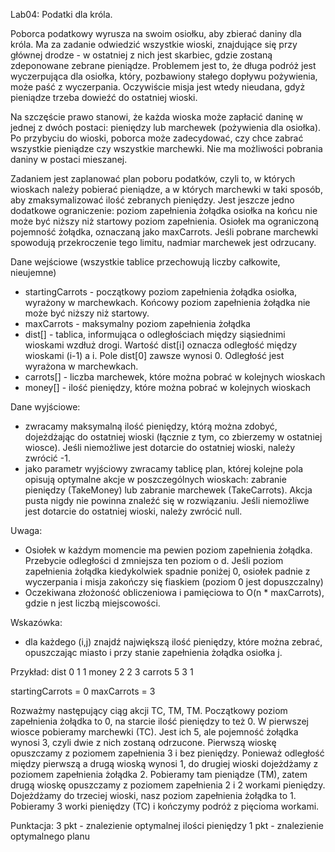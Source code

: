 Lab04: Podatki dla króla.

Poborca podatkowy wyrusza na swoim osiołku, aby zbierać daniny dla króla. Ma za zadanie odwiedzić
wszystkie wioski, znajdujące się przy głównej drodze - w ostatniej z nich jest skarbiec, gdzie
zostaną zdeponowane zebrane pieniądze.
Problemem jest to, że długa podróż jest wyczerpująca dla osiołka, który, pozbawiony stałego dopływu
pożywienia, może paść z wyczerpania. Oczywiście misja jest wtedy nieudana, gdyż pieniądze trzeba
dowieźć do ostatniej wioski.

Na szczęście prawo stanowi, że każda wioska może zapłacić daninę w jednej z dwóch postaci:
pieniędzy lub marchewek (pożywienia dla osiołka). Po przybyciu do wioski, poborca może zadecydować,
czy chce zabrać wszystkie pieniądze czy wszystkie marchewki. Nie ma możliwości pobrania daniny
w postaci mieszanej.

Zadaniem jest zaplanować plan poboru podatków, czyli to, w których wioskach należy pobierać
pieniądze, a w których marchewki w taki sposób, aby zmaksymalizować ilość zebranych pieniędzy.
Jest jeszcze jedno dodatkowe ograniczenie: poziom zapełnienia żołądka osiołka na końcu nie 
może być niższy niż startowy poziom zapełnienia.
Osiołek ma ograniczoną pojemność żołądka, oznaczaną jako maxCarrots. Jeśli pobrane
marchewki spowodują przekroczenie tego limitu, nadmiar marchewek jest odrzucany.

Dane wejściowe (wszystkie tablice przechowują liczby całkowite, nieujemne)
- startingCarrots - początkowy poziom zapełnienia żołądka osiołka, wyrażony w marchewkach.
Końcowy poziom zapełnienia żołądka nie może być niższy niż startowy.
- maxCarrots - maksymalny poziom zapełnienia żołądka
- dist[] - tablica, informująca o odległościach między siąsiednimi wioskami wzdłuż drogi. Wartość
dist[i] oznacza odległość między wioskami (i-1) a i. Pole dist[0] zawsze wynosi 0. Odległość jest
wyrażona w marchewkach.
- carrots[] - liczba marchewek, które można pobrać w kolejnych wioskach
- money[] - ilość pieniędzy, które można pobrać w kolejnych wioskach

Dane wyjściowe:
- zwracamy maksymalną ilość pieniędzy, którą można zdobyć, dojeżdżając do ostatniej wioski (łącznie
z tym, co zbierzemy w ostatniej wiosce). Jeśli niemożliwe jest dotarcie do ostatniej wioski, należy
zwrócić -1.
- jako parametr wyjściowy zwracamy tablicę plan, której kolejne pola opisują optymalne akcje w
poszczególnych wioskach: zabranie pieniędzy (TakeMoney) lub zabranie marchewek (TakeCarrots). Akcja
pusta nigdy nie powinna znaleźć się w rozwiązaniu. Jeśli niemożliwe jest dotarcie do ostatniej
wioski, należy zwrócić null.

Uwaga:
- Osiołek w każdym momencie ma pewien poziom zapełnienia żołądka. Przebycie odległości d zmniejsza
ten poziom o d. Jeśli poziom zapełnienia żołądka kiedykolwiek spadnie poniżej 0, osiołek padnie z
wyczerpania i misja zakończy się fiaskiem (poziom 0 jest dopuszczalny)
- Oczekiwana złożoność obliczeniowa i pamięciowa to O(n * maxCarrots), gdzie n jest liczbą
miejscowości.

Wskazówka:
- dla każdego (i,j) znajdź największą ilość pieniędzy, które można zebrać, opuszczając miasto
i przy stanie zapełnienia żołądka osiołka j.

Przykład:
dist	0 1 1
money	2 2 3
carrots	5 3 1

startingCarrots = 0
maxCarrots = 3

Rozważmy następujący ciąg akcji TC, TM, TM.
Początkowy poziom zapełnienia żołądka to 0, na starcie ilość pieniędzy to też 0.
W pierwszej wiosce pobieramy marchewki (TC). Jest ich 5, ale pojemność żołądka wynosi 3, czyli dwie
z nich zostaną odrzucone.
Pierwszą wioskę opuszczamy z poziomem zapełnienia 3 i bez pieniędzy.
Ponieważ odległość między pierwszą a drugą wioską wynosi 1, do drugiej wioski dojeżdżamy z poziomem
zapełnienia żołądka 2. Pobieramy tam pieniądze (TM), zatem drugą wioskę opuszczamy z poziomem
zapełnienia 2 i 2 workami pieniędzy. Dojeżdżamy do trzeciej wioski, nasz poziom zapełnienia żołądka
to 1. Pobieramy 3 worki pieniędzy (TC) i kończymy podróż z pięcioma workami.

Punktacja:
3 pkt - znalezienie optymalnej ilości pieniędzy
1 pkt - znalezienie optymalnego planu
